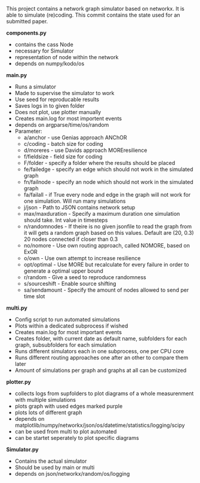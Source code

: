 This project contains a network graph simulator based on networkx. It is able to simulate (re)coding. This commit contains the state used for an submitted paper.

**components.py**
- contains the cass Node
- necessary for Simulator
- representation of node within the network
- depends on numpy/kodo/os
 
**main.py**
- Runs a simulator
- Made to supervise the simulator to work
- Use seed for reproducable results
- Saves logs in to given folder
- Does not plot, use plotter manually
- Creates main.log for most importent events
- depends on argparse/time/os/random
- Parameter:
   - a/anchor - use Genias approach ANChOR
   - c/coding - batch size for coding
   - d/moreres - use Davids approach MOREresilience
   - f/fieldsize - field size for coding
   - F/folder - specify a folder where the results should be placed
   - fe/failedge - specify an edge which should not work in the simulated graph
   - fn/failnode - specify an node which should not work in the simulated graph
   - fa/failall - if True every node and edge in the graph will not work for one simulation. Will run many simulations
   - j/json - Path to JSON contains network setup
   - max/maxduration - Specify a maximum duration one simulation should take. Int value in timesteps
   - n/randomnodes - If theire is no given jsonfile to read the graph from it will gets a random graph based on 
   this values. Default are (20, 0.3) 20 nodes connected if closer than 0.3
   - no/nomore - Use own routing approach, called NOMORE, based on ExOR
   - o/own - Use own attempt to increase resilience
   - opt/optimal - Use MORE but recalculate for every failure in order to generate a optimal upper bound
   - r/random - Give a seed to reproduce randomness
   - s/sourceshift - Enable source shifting
   - sa/sendamount - Specify the amount of nodes allowed to send per time slot
 
**multi.py**
- Config script to run automated simulations
- Plots within a dedicated subprocess if wished
- Creates main.log for most important events
- Creates folder, with current date as default name, subfolders for each graph, subsubfolders for each simulation
- Runs different simulators each in one subprocess, one per CPU core
- Runs different routing approaches one after an other to compare them later
- Amount of simulations per graph and graphs at all can be customized

**plotter.py**
- collects logs from supfolders to plot diagrams of a whole measurenment with multiple simulations
- plots graph with used edges marked purple
- plots lots of different graph
- depends on matplotlib/numpy/networkx/json/os/datetime/statistics/logging/scipy
- can be used from multi to plot automated
- can be startet seperately to plot specific diagrams
 
**Simulator.py**
- Contains the actual simulator
- Should be used by main or multi
- depends on json/networkx/random/os/logging
